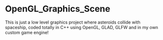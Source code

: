 # OpenGL_Graphics_Scene
This is just a low level graphics project where asteroids collide with spaceship, coded totally in C++ using OpenGL, GLAD, GLFW and in my own custom game engine!
